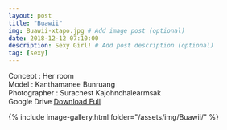 ```yaml
---
layout: post
title: "Buawii"
img: Buawii-xtapo.jpg # Add image post (optional)
date: 2018-12-12 07:10:00
description: Sexy Girl! # Add post description (optional)
tag: [sexy]
---
```

Concept : Her room  
Model : Kanthamanee Bunruang  
Photographer : Surachest Kajohnchalearmsak   
Google Drive [Download Full](http://gestyy.com/e0GwKj) 

{% include image-gallery.html folder="/assets/img/Buawii/" %}
